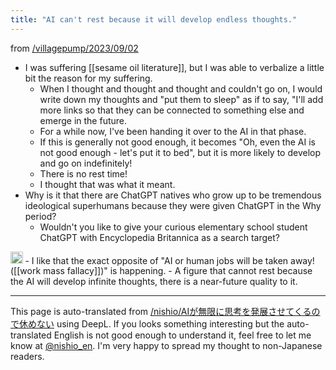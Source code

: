 ```yaml
---
title: "AI can't rest because it will develop endless thoughts."
---
```


from [/villagepump/2023/09/02](https://scrapbox.io/villagepump/2023/09/02)
- I was suffering [[sesame oil literature]], but I was able to verbalize a little bit the reason for my suffering.
    - When I thought and thought and thought and couldn't go on, I would write down my thoughts and "put them to sleep" as if to say, "I'll add more links so that they can be connected to something else and emerge in the future.
    - For a while now, I've been handing it over to the AI in that phase.
    - If this is generally not good enough, it becomes "Oh, even the AI is not good enough - let's put it to bed", but it is more likely to develop and go on indefinitely!
    - There is no rest time!
    - I thought that was what it meant.
- Why is it that there are ChatGPT natives who grow up to be tremendous ideological superhumans because they were given ChatGPT in the Why period?
    - Wouldn't you like to give your curious elementary school student ChatGPT with Encyclopedia Britannica as a search target?


<img src='https://scrapbox.io/api/pages/villagepump/cman/icon' alt='/villagepump/cman.icon' height="19.5"/>
- I like that the exact opposite of "AI or human jobs will be taken away! ([[work mass fallacy]])" is happening.
    - A figure that cannot rest because the AI will develop infinite thoughts, there is a near-future quality to it.

---
This page is auto-translated from [/nishio/AIが無限に思考を発展させてくるので休めない](https://scrapbox.io/nishio/AIが無限に思考を発展させてくるので休めない) using DeepL. If you looks something interesting but the auto-translated English is not good enough to understand it, feel free to let me know at [@nishio_en](https://twitter.com/nishio_en). I'm very happy to spread my thought to non-Japanese readers.